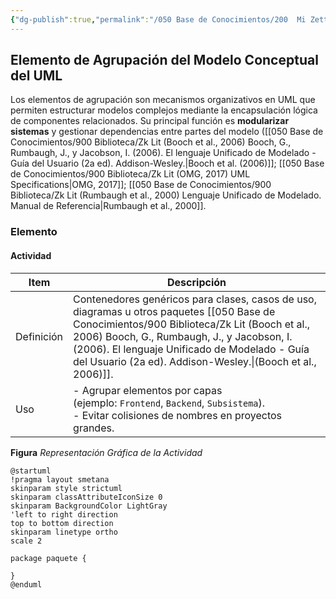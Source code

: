 ```yaml
---
{"dg-publish":true,"permalink":"/050 Base de Conocimientos/200  Mi Zettelkasten/100 Docencia/IS1/2025/Clase 08 Modelo Conceptual del UML - Elementos, Relaciones, Reglas y Mecanismos Comunes/Zk Modelo Conceptual del UML (Elementos de Agrupación)/","tags":["digitalGarden"]}
---
```


## Elemento de Agrupación del Modelo Conceptual del UML

Los elementos de agrupación son mecanismos organizativos en UML que permiten estructurar modelos complejos mediante la encapsulación lógica de componentes relacionados. Su principal función es **modularizar sistemas** y gestionar dependencias entre partes del modelo ([[050 Base de Conocimientos/900 Biblioteca/Zk Lit (Booch et al., 2006) Booch, G., Rumbaugh, J., y Jacobson, I. (2006). El lenguaje Unificado de Modelado - Guía del Usuario (2a ed). Addison-Wesley.\|Booch et al. (2006)]]; [[050 Base de Conocimientos/900 Biblioteca/Zk Lit (OMG, 2017) UML Specifications\|OMG, 2017]]; [[050 Base de Conocimientos/900 Biblioteca/Zk Lit (Rumbaugh et al., 2000) Lenguaje Unificado de Modelado. Manual de Referencia\|Rumbaugh et al., 2000]].

### Elemento

#### Actividad

| Item       | Descripción                                                                                                                                                                                                                                              |
| ---------- | -------------------------------------------------------------------------------------------------------------------------------------------------------------------------------------------------------------------------------------------------------- |
| Definición | Contenedores genéricos para clases, casos de uso, diagramas u otros paquetes [[050 Base de Conocimientos/900 Biblioteca/Zk Lit (Booch et al., 2006) Booch, G., Rumbaugh, J., y Jacobson, I. (2006). El lenguaje Unificado de Modelado - Guía del Usuario (2a ed). Addison-Wesley.\|(Booch et al., 2006)]]. |
| Uso        | -  Agrupar elementos por capas (ejemplo: `Frontend`, `Backend`, `Subsistema`).<br>- Evitar colisiones de nombres en proyectos grandes.                                                                                                                   |

**Figura**
_Representación Gráfica de la Actividad_
```plantuml
@startuml
!pragma layout smetana
skinparam style strictuml
skinparam classAttributeIconSize 0
skinparam BackgroundColor LightGray
'left to right direction
top to bottom direction
skinparam linetype ortho
scale 2

package paquete { 

}
@enduml
```
